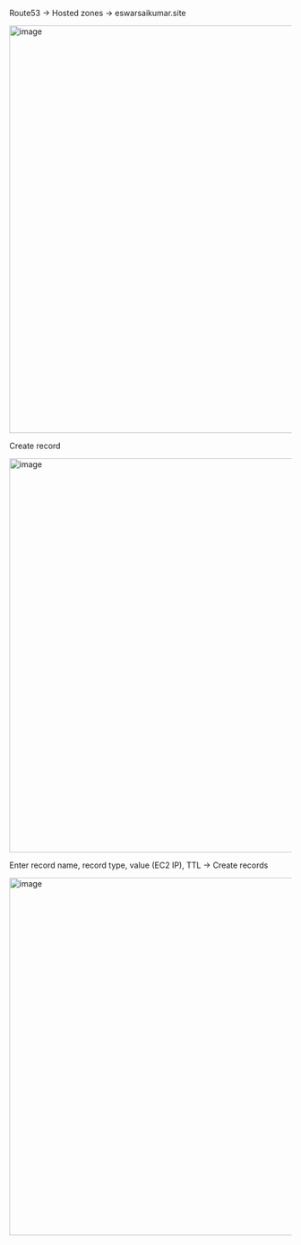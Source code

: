 Route53 → Hosted zones → eswarsaikumar.site

<img width="1402" height="726" alt="image" src="https://github.com/user-attachments/assets/a6c57835-004a-4e47-8232-12cb886788b0" />



Create record

<img width="1552" height="702" alt="image" src="https://github.com/user-attachments/assets/87664c9c-9c48-47a4-9c8a-5c14941fa16a" />



Enter record name, record type, value (EC2 IP), TTL    →   Create records 

<img width="1867" height="637" alt="image" src="https://github.com/user-attachments/assets/d16165a0-4699-4fa9-9234-5d4d175b27e4" />
